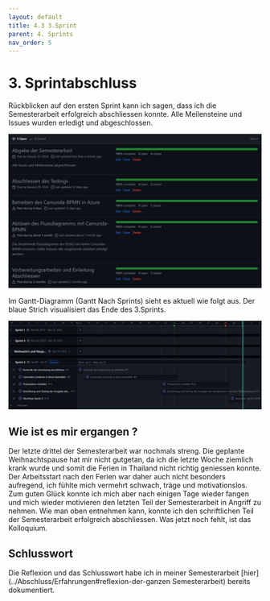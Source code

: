 ```yaml
---
layout: default
title: 4.3 3.Sprint
parent: 4. Sprints
nav_order: 5
---
```


# 3. Sprintabschluss

Rückblicken auf den ersten Sprint kann ich sagen, dass ich die Semesterarbeit erfolgreich abschliessen konnte. Alle Meilensteine und Issues wurden erledigt und abgeschlossen.

![Meilensteine](../../ressources/bilder/3_Sprint_Milestone.png)

Im Gantt-Diagramm (Gantt Nach Sprints) sieht es aktuell wie folgt aus. Der blaue Strich visualisiert das Ende des 3.Sprints.

![Gantt](../../ressources/bilder/3_Sprint_Gantt.png)

## Wie ist es mir ergangen ?

Der letzte drittel der Semesterarbeit war nochmals streng. Die geplante Weihnachtspause hat mir nicht gutgetan, da ich die letzte Woche ziemlich krank wurde und somit die Ferien in Thailand nicht richtig geniessen konnte. Der Arbeitsstart nach den Ferien war daher auch nicht besonders aufregend, ich fühlte mich vermehrt schwach, träge und motivationslos. Zum guten Glück konnte ich mich aber nach einigen Tage wieder fangen und mich wieder motivieren den letzten Teil der Semesterarbeit in Angriff zu nehmen. Wie man oben entnehmen kann, konnte ich den schriftlichen Teil der Semesterarbeit erfolgreich abschliessen. Was jetzt noch fehlt, ist das Kolloquium.

## Schlusswort

Die Reflexion und das Schlusswort habe ich in meiner Semesterarbeit [hier](../Abschluss/Erfahrungen#reflexion-der-ganzen Semesterarbeit) bereits dokumentiert.